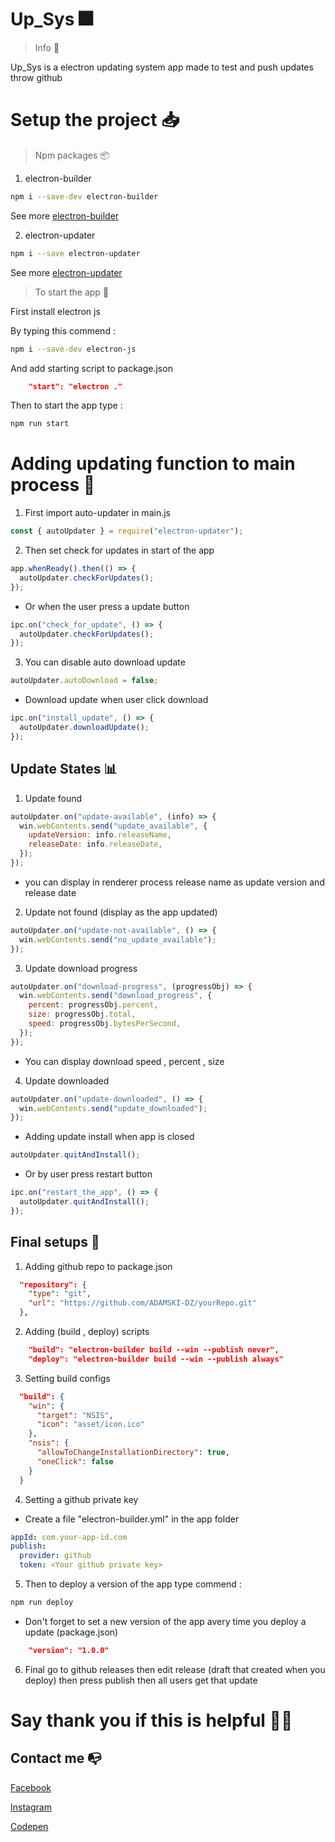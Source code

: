 # Up_Sys 🎆

> Info 🧾

Up_Sys is a electron updating system app
made to test and push updates throw github

# Setup the project 📥

> Npm packages 📦

1. electron-builder

```bash
npm i --save-dev electron-builder
```

See more [electron-builder](https://www.electron.build/ "electron-builder")

2. electron-updater

```bash
npm i --save electron-updater
```

See more [electron-updater](https://www.electron.build/auto-update "electron-updater")

> To start the app 📲

First install electron js

By typing this commend :

```bash
npm i --save-dev electron-js
```

And add starting script to package.json

```json
    "start": "electron ."
```

Then to start the app type :

```bash
npm run start
```

# Adding updating function to main process 📎

1. First import auto-updater in main.js

```js
const { autoUpdater } = require("electron-updater");
```

2. Then set check for updates in start of the app

```js
app.whenReady().then(() => {
  autoUpdater.checkForUpdates();
});
```

- Or when the user press a update button

```js
ipc.on("check_for_update", () => {
  autoUpdater.checkForUpdates();
});
```

3. You can disable auto download update

```js
autoUpdater.autoDownload = false;
```

- Download update when user click download

```js
ipc.on("install_update", () => {
  autoUpdater.downloadUpdate();
});
```

## Update States 📊

1. Update found

```js
autoUpdater.on("update-available", (info) => {
  win.webContents.send("update_available", {
    updateVersion: info.releaseName,
    releaseDate: info.releaseDate,
  });
});
```

- you can display in renderer process release name as update version and release date

2. Update not found (display as the app updated)

```js
autoUpdater.on("update-not-available", () => {
  win.webContents.send("no_update_available");
});
```

3. Update download progress

```js
autoUpdater.on("download-progress", (progressObj) => {
  win.webContents.send("download_progress", {
    percent: progressObj.percent,
    size: progressObj.total,
    speed: progressObj.bytesPerSecond,
  });
});
```

- You can display download speed , percent , size

4. Update downloaded

```js
autoUpdater.on("update-downloaded", () => {
  win.webContents.send("update_downloaded");
});
```

- Adding update install when app is closed

```js
autoUpdater.quitAndInstall();
```

- Or by user press restart button

```js
ipc.on("restart_the_app", () => {
  autoUpdater.quitAndInstall();
});
```

## Final setups 🚩

1. Adding github repo to package.json

```json
  "repository": {
    "type": "git",
    "url": "https://github.com/ADAMSKI-DZ/yourRepo.git"
  },
```

2. Adding (build , deploy) scripts

```json
    "build": "electron-builder build --win --publish never",
    "deploy": "electron-builder build --win --publish always"
```

3. Setting build configs

```json
  "build": {
    "win": {
      "target": "NSIS",
      "icon": "asset/icon.ico"
    },
    "nsis": {
      "allowToChangeInstallationDirectory": true,
      "oneClick": false
    }
  }
```

4. Setting a github private key

- Create a file "electron-builder.yml" in the app folder

```yml
appId: com.your-app-id.com
publish:
  provider: github
  token: <Your github private key>
```

5. Then to deploy a version of the app type commend :

```bash
npm run deploy
```

- Don't forget to set a new version of the app avery time you deploy a update (package.json)

```json
    "version": "1.0.0"
```

6. Final go to github releases then edit release (draft that created when you deploy) then press publish then all users get that update

# Say thank you if this is helpful 🌟🌟

## Contact me 📭

[Facebook](https://www.facebook.com/abdelmalek.tammal "Facebook")

[Instagram](https://www.instagram.com/malick_tammal/ "Instagram")

[Codepen](https://codepen.io/your-work/ "Codepen")
